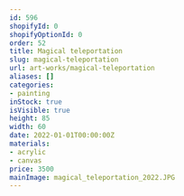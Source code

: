 ```yaml
---
id: 596
shopifyId: 0
shopifyOptionId: 0
order: 52
title: Magical teleportation
slug: magical-teleportation
url: art-works/magical-teleportation
aliases: []
categories:
- painting
inStock: true
isVisible: true
height: 85
width: 60
date: 2022-01-01T00:00:00Z
materials:
- acrylic
- canvas
price: 3500
mainImage: magical_teleportation_2022.JPG
---
```

